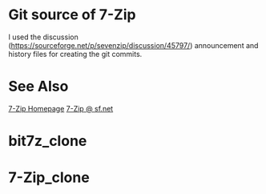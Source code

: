 # Git source of 7-Zip

I used the discussion (https://sourceforge.net/p/sevenzip/discussion/45797/) announcement and history files for creating the git commits.

# See Also

[7-Zip Homepage](https://www.7-zip.org/)
[7-Zip @ sf.net](https://sourceforge.net/p/sevenzip/)
# bit7z_clone
# 7-Zip_clone
